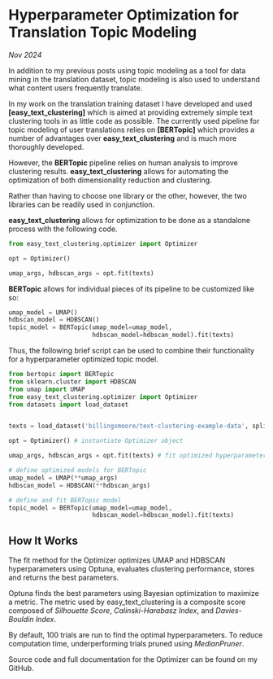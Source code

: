 # Hyperparameter Optimization for Translation Topic Modeling

*Nov 2024*

In addition to my previous posts using topic modeling as a tool for data mining in the translation dataset, topic modeling is also used to understand what content users frequently translate.

In my work on the translation training dataset I have developed and used **[easy_text_clustering]** which is aimed at providing extremely simple text clustering tools in as little code as possible. The currently used pipeline for topic modeling of user translations relies on **[BERTopic]** which provides a number of advantages over **easy_text_clustering** and is much more thoroughly developed. 

However, the **BERTopic** pipeline relies on human analysis to improve clustering results. **easy_text_clustering** allows for automating the optimization of both dimensionality reduction and clustering.

Rather than having to choose one library or the other, however, the two libraries can be readily used in conjunction.

**easy_text_clustering** allows for optimization to be done as a standalone process with the following code.

```python
from easy_text_clustering.optimizer import Optimizer

opt = Optimizer()

umap_args, hdbscan_args = opt.fit(texts)
```

**BERTopic** allows for individual pieces of its pipeline to be customized like so:

```python
umap_model = UMAP()
hdbscan_model = HDBSCAN()
topic_model = BERTopic(umap_model=umap_model,
                       hdbscan_model=hdbscan_model).fit(texts)
```

Thus, the following brief script can be used to combine their functionality for a hyperparameter optimized topic model.

```python
from bertopic import BERTopic
from sklearn.cluster import HDBSCAN
from umap import UMAP
from easy_text_clustering.optimizer import Optimizer
from datasets import load_dataset


texts = load_dataset('billingsmoore/text-clustering-example-data', split="train")['text'] # load example data

opt = Optimizer() # instantiate Optimizer object

umap_args, hdbscan_args = opt.fit(texts) # fit optimized hyperparameters

# define optimized models for BERTopic
umap_model = UMAP(**umap_args)
hdbscan_model = HDBSCAN(**hdbscan_args)

# define and fit BERTopic model
topic_model = BERTopic(umap_model=umap_model,
                       hdbscan_model=hdbscan_model).fit(texts)
```

## How It Works

The fit method for the Optimizer optimizes UMAP and HDBSCAN hyperparameters using Optuna, evaluates clustering performance, stores and returns the best parameters.

Optuna finds the best parameters using Bayesian optimization to maximize a metric. The metric used by easy_text_clustering is a composite score composed of *Silhouette Score*, *Calinski-Harabasz Index*, and *Davies-Bouldin Index*.

By default, 100 trials are run to find the optimal hyperparameters. To reduce computation time, underperforming trials pruned using *MedianPruner*.

Source code and full documentation for the Optimizer can be found on my GitHub.